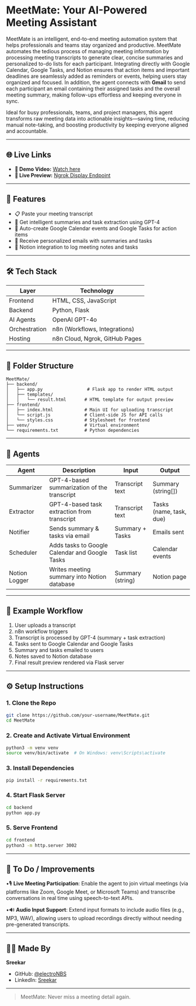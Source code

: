 # MeetMate: Your AI-Powered Meeting Assistant

MeetMate is an intelligent, end-to-end meeting automation system that helps professionals and teams stay organized and productive. MeetMate automates the tedious process of managing meeting information by processing meeting transcripts to generate clear, concise summaries and personalized to-do lists for each participant. Integrating directly with Google Calendar, Google Tasks, and Notion ensures that action items and important deadlines are seamlessly added as reminders or events, helping users stay organized and focused. In addition, the agent connects with **Gmail** to send each participant an email containing their assigned tasks and the overall meeting summary, making follow-ups effortless and keeping everyone in sync.

Ideal for busy professionals, teams, and project managers, this agent transforms raw meeting data into actionable insights—saving time, reducing manual note-taking, and boosting productivity by keeping everyone aligned and accountable.

---

## 🌐 Live Links

- **🔗 Demo Video:** [Watch here](https://drive.google.com/file/d/1TzbKXGIOua0ETbrMKlPqCACZD3IM9EVK/view?usp=sharing)
- **🧪 Live Preview:** [Ngrok Display Endpoint](https://21f5-49-207-210-189.ngrok-free.app/display)

---

## 🚀 Features

- 📋 Paste your meeting transcript
- 🧠 Get intelligent summaries and task extraction using GPT-4
- 📅 Auto-create Google Calendar events and Google Tasks for action items
- 📧 Receive personalized emails with summaries and tasks
- 📝 Notion integration to log meeting notes and tasks

---

## 🛠️ Tech Stack

| Layer         | Technology                     |
| ------------- | ------------------------------ |
| Frontend      | HTML, CSS, JavaScript          |
| Backend       | Python, Flask                  |
| AI Agents     | OpenAI GPT-4o                  |
| Orchestration | n8n (Workflows, Integrations)  |
| Hosting       | n8n Cloud, Ngrok, GitHub Pages |

---

## 📁 Folder Structure

```
MeetMate/
├── backend/
│   ├── app.py                 # Flask app to render HTML output
│   ├── templates/
│   │   └── result.html       # HTML template for output preview
├── frontend/
│   ├── index.html            # Main UI for uploading transcript
│   └── script.js             # Client-side JS for API calls
│   └── styles.css            # Stylesheet for frontend
├── venv/                     # Virtual environment
└── requirements.txt          # Python dependencies
```

---

## 🤖 Agents&#x20;

| Agent         | Description                                    | Input            | Output                  |
| ------------- | ---------------------------------------------- | ---------------- | ----------------------- |
| Summarizer    | GPT-4-based summarization of the transcript    | Transcript text  | Summary (string[])      |
| Extractor     | GPT-4-based task extraction from transcript    | Transcript text  | Tasks (name, task, due) |
| Notifier      | Sends summary & tasks via email                | Summary + Tasks  | Emails sent             |
| Scheduler     | Adds tasks to Google Calendar and Google Tasks | Task list        | Calendar events         |
| Notion Logger | Writes meeting summary into Notion database    | Summary (string) | Notion page             |

---

## 📌 Example Workflow

1. User uploads a transcript
2. n8n workflow triggers
3. Transcript is processed by GPT-4 (summary + task extraction)
4. Tasks sent to Google Calendar and Google Tasks
5. Summary and tasks emailed to users
6. Notes saved to Notion database
7. Final result preview rendered via Flask server

---

## ⚙️ Setup Instructions

### 1. Clone the Repo

```bash
git clone https://github.com/your-username/MeetMate.git
cd MeetMate
```

### 2. Create and Activate Virtual Environment

```bash
python3 -m venv venv
source venv/bin/activate  # On Windows: venv\Scripts\activate
```

### 3. Install Dependencies

```bash
pip install -r requirements.txt
```

### 4. Start Flask Server

```bash
cd backend
python app.py
```

### 5. Serve Frontend

```bash
cd frontend
python3 -m http.server 3002
```

---

## 🧠 To Do / Improvements

•🎙️ **Live Meeting Participation**: Enable the agent to join virtual meetings (via platforms like Zoom, Google Meet, or Microsoft Teams) and transcribe conversations in real time using speech-to-text APIs.

•🔊 **Audio Input Support**: Extend input formats to include audio files (e.g., MP3, WAV), allowing users to upload recordings directly without needing pre-generated transcripts.

---

## 👩‍💻 Made By

**Sreekar**

- GitHub: [@electroNBS](https://github.com/electroNBS)
- LinkedIn: [Sreekar](https://www.linkedin.com/in/your-profile)

---

> MeetMate: Never miss a meeting detail again.

